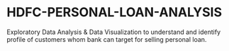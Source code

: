 # HDFC-PERSONAL-LOAN-ANALYSIS
Exploratory Data Analysis &amp; Data Visualization to understand  and identify profile of customers whom bank can target for selling personal loan.
